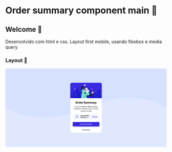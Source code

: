 # Order summary component main 🎈

## Welcome 👋

Desenvolvido com html e css. Layout first mobile, usando flexbox e media query

### Layout 🎨

![Layout](./images/layout.png)


